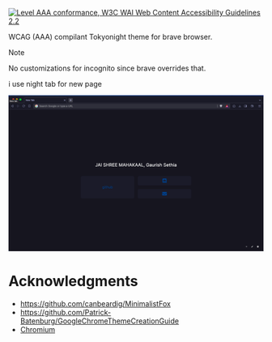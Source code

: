 
<a href="https://www.w3.org/WAI/WCAG2AAA-Conformance"
   title="Explanation of WCAG 2 Level AAA conformance">
  <img height="32" width="88"
       src="https://www.w3.org/WAI/WCAG22/wcag2.2AAA"
       alt="Level AAA conformance,
            W3C WAI Web Content Accessibility Guidelines 2.2">
</a>

WCAG (AAA) compilant Tokyonight theme for brave browser. 

> [!NOTE]  
> No customizations for incognito since brave overrides that.

i use night tab for new page 

![demo](screenshot.png)

# Acknowledgments
- https://github.com/canbeardig/MinimalistFox
- https://github.com/Patrick-Batenburg/GoogleChromeThemeCreationGuide
- [Chromium](https://source.chromium.org/chromium/chromium/src/+/main:chrome/browser/themes/browser_theme_pack.cc;l=222)
